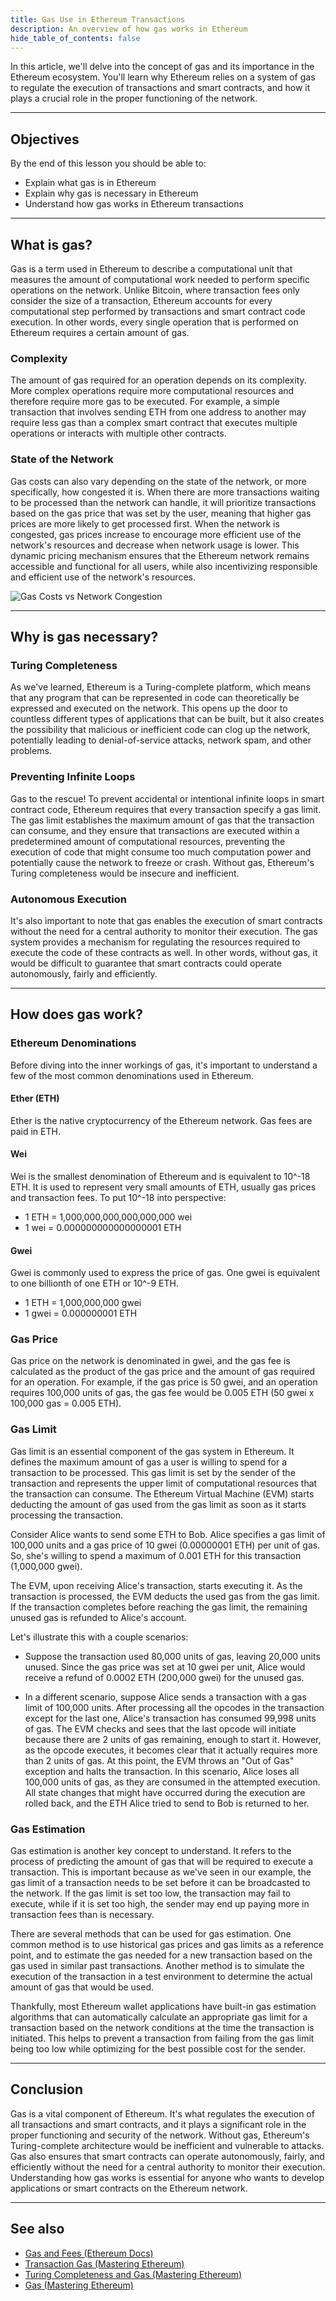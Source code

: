```yaml
---
title: Gas Use in Ethereum Transactions
description: An overview of how gas works in Ethereum
hide_table_of_contents: false
---
```


In this article, we'll delve into the concept of gas and its importance in the Ethereum ecosystem. You'll learn why Ethereum relies on a system of gas to regulate the execution of transactions and smart contracts, and how it plays a crucial role in the proper functioning of the network.

---

## Objectives

By the end of this lesson you should be able to:

- Explain what gas is in Ethereum
- Explain why gas is necessary in Ethereum
- Understand how gas works in Ethereum transactions

---

## What is gas?

Gas is a term used in Ethereum to describe a computational unit that measures the amount of computational work needed to perform specific operations on the network. Unlike Bitcoin, where transaction fees only consider the size of a transaction, Ethereum accounts for every computational step performed by transactions and smart contract code execution. In other words, every single operation that is performed on Ethereum requires a certain amount of gas.

### Complexity

The amount of gas required for an operation depends on its complexity. More complex operations require more computational resources and therefore require more gas to be executed. For example, a simple transaction that involves sending ETH from one address to another may require less gas than a complex smart contract that executes multiple operations or interacts with multiple other contracts.

### State of the Network

Gas costs can also vary depending on the state of the network, or more specifically, how congested it is. When there are more transactions waiting to be processed than the network can handle, it will prioritize transactions based on the gas price that was set by the user, meaning that higher gas prices are more likely to get processed first. When the network is congested, gas prices increase to encourage more efficient use of the network's resources and decrease when network usage is lower. This dynamic pricing mechanism ensures that the Ethereum network remains accessible and functional for all users, while also incentivizing responsible and efficient use of the network's resources.

![Gas Costs vs Network Congestion](../../assets/images/introduction-to-ethereum/gas-costs.png)

---

## Why is gas necessary?

### Turing Completeness

As we've learned, Ethereum is a Turing-complete platform, which means that any program that can be represented in code can theoretically be expressed and executed on the network. This opens up the door to countless different types of applications that can be built, but it also creates the possibility that malicious or inefficient code can clog up the network, potentially leading to denial-of-service attacks, network spam, and other problems.

### Preventing Infinite Loops

Gas to the rescue! To prevent accidental or intentional infinite loops in smart contract code, Ethereum requires that every transaction specify a gas limit. The gas limit establishes the maximum amount of gas that the transaction can consume, and they ensure that transactions are executed within a predetermined amount of computational resources, preventing the execution of code that might consume too much computation power and potentially cause the network to freeze or crash. Without gas, Ethereum's Turing completeness would be insecure and inefficient.

### Autonomous Execution

It's also important to note that gas enables the execution of smart contracts without the need for a central authority to monitor their execution. The gas system provides a mechanism for regulating the resources required to execute the code of these contracts as well. In other words, without gas, it would be difficult to guarantee that smart contracts could operate autonomously, fairly and efficiently.

---

## How does gas work?

### Ethereum Denominations

Before diving into the inner workings of gas, it's important to understand a few of the most common denominations used in Ethereum.

#### Ether (ETH)

Ether is the native cryptocurrency of the Ethereum network. Gas fees are paid in ETH.

#### Wei

Wei is the smallest denomination of Ethereum and is equivalent to 10^-18 ETH. It is used to represent very small amounts of ETH, usually gas prices and transaction fees. To put 10^-18 into perspective:

- 1 ETH = 1,000,000,000,000,000,000 wei
- 1 wei = 0.000000000000000001 ETH

#### Gwei

Gwei is commonly used to express the price of gas. One gwei is equivalent to one billionth of one ETH or 10^-9 ETH.

- 1 ETH = 1,000,000,000 gwei
- 1 gwei = 0.000000001 ETH

### Gas Price

Gas price on the network is denominated in gwei, and the gas fee is calculated as the product of the gas price and the amount of gas required for an operation. For example, if the gas price is 50 gwei, and an operation requires 100,000 units of gas, the gas fee would be 0.005 ETH (50 gwei x 100,000 gas = 0.005 ETH).

### Gas Limit

Gas limit is an essential component of the gas system in Ethereum. It defines the maximum amount of gas a user is willing to spend for a transaction to be processed. This gas limit is set by the sender of the transaction and represents the upper limit of computational resources that the transaction can consume. The Ethereum Virtual Machine (EVM) starts deducting the amount of gas used from the gas limit as soon as it starts processing the transaction.

Consider Alice wants to send some ETH to Bob. Alice specifies a gas limit of 100,000 units and a gas price of 10 gwei (0.00000001 ETH) per unit of gas. So, she's willing to spend a maximum of 0.001 ETH for this transaction (1,000,000 gwei).

The EVM, upon receiving Alice's transaction, starts executing it. As the transaction is processed, the EVM deducts the used gas from the gas limit. If the transaction completes before reaching the gas limit, the remaining unused gas is refunded to Alice's account.

Let's illustrate this with a couple scenarios:

- Suppose the transaction used 80,000 units of gas, leaving 20,000 units unused. Since the gas price was set at 10 gwei per unit, Alice would receive a refund of 0.0002 ETH (200,000 gwei) for the unused gas.

- In a different scenario, suppose Alice sends a transaction with a gas limit of 100,000 units. After processing all the opcodes in the transaction except for the last one, Alice's transaction has consumed 99,998 units of gas. The EVM checks and sees that the last opcode will initiate because there are 2 units of gas remaining, enough to start it. However, as the opcode executes, it becomes clear that it actually requires more than 2 units of gas. At this point, the EVM throws an "Out of Gas" exception and halts the transaction. In this scenario, Alice loses all 100,000 units of gas, as they are consumed in the attempted execution. All state changes that might have occurred during the execution are rolled back, and the ETH Alice tried to send to Bob is returned to her.

### Gas Estimation

Gas estimation is another key concept to understand. It refers to the process of predicting the amount of gas that will be required to execute a transaction. This is important because as we've seen in our example, the gas limit of a transaction needs to be set before it can be broadcasted to the network. If the gas limit is set too low, the transaction may fail to execute, while if it is set too high, the sender may end up paying more in transaction fees than is necessary.

There are several methods that can be used for gas estimation. One common method is to use historical gas prices and gas limits as a reference point, and to estimate the gas needed for a new transaction based on the gas used in similar past transactions. Another method is to simulate the execution of the transaction in a test environment to determine the actual amount of gas that would be used.

Thankfully, most Ethereum wallet applications have built-in gas estimation algorithms that can automatically calculate an appropriate gas limit for a transaction based on the network conditions at the time the transaction is initiated. This helps to prevent a transaction from failing from the gas limit being too low while optimizing for the best possible cost for the sender.

---

## Conclusion

Gas is a vital component of Ethereum. It's what regulates the execution of all transactions and smart contracts, and it plays a significant role in the proper functioning and security of the network. Without gas, Ethereum's Turing-complete architecture would be inefficient and vulnerable to attacks. Gas also ensures that smart contracts can operate autonomously, fairly, and efficiently without the need for a central authority to monitor their execution. Understanding how gas works is essential for anyone who wants to develop applications or smart contracts on the Ethereum network.

---

## See also

- [Gas and Fees (Ethereum Docs)](https://ethereum.org/en/developers/docs/gas/)
- [Transaction Gas (Mastering Ethereum)](https://github.com/ethereumbook/ethereumbook/blob/develop/06transactions.asciidoc#transaction-gas)
- [Turing Completeness and Gas (Mastering Ethereum)](https://github.com/ethereumbook/ethereumbook/blob/develop/13evm.asciidoc#turing-completeness-and-gas)
- [Gas (Mastering Ethereum)](https://github.com/ethereumbook/ethereumbook/blob/develop/13evm.asciidoc#gas)

<!-- Reference Style Links -->

[Ethereum Docs]: https://ethereum.org/en/developers/docs/
[Mastering Ethereum]: https://github.com/ethereumbook/ethereumbook
[Ethereum demonimations]: https://www.gemini.com/en-US/cryptopedia/satoshi-value-gwei-to-ether-to-wei-converter-eth-gwei
